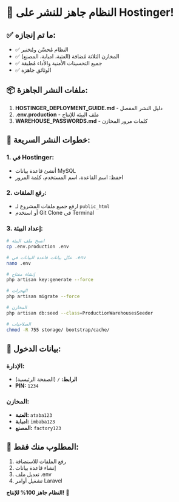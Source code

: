 # 🚀 النظام جاهز للنشر على Hostinger!

## ✅ ما تم إنجازه:
- ✅ النظام مُحسَّن ومُختبر
- ✅ المخازن الثلاثة مُضافة (العتبة، امبابة، المصنع)
- ✅ جميع التحسينات الأمنية والأداء مُطبقة
- ✅ الوثائق جاهزة

## 📦 ملفات النشر الجاهزة:
1. **HOSTINGER_DEPLOYMENT_GUIDE.md** - دليل النشر المفصل
2. **.env.production** - ملف البيئة للإنتاج
3. **WAREHOUSE_PASSWORDS.md** - كلمات مرور المخازن

## 🔧 خطوات النشر السريعة:

### 1. في Hostinger:
- أنشئ قاعدة بيانات MySQL
- احفظ: اسم القاعدة، اسم المستخدم، كلمة المرور

### 2. رفع الملفات:
- ارفع جميع ملفات المشروع لـ `public_html`
- أو استخدم Git Clone في Terminal

### 3. إعداد البيئة:
```bash
# انسخ ملف البيئة
cp .env.production .env

# عدّل بيانات قاعدة البيانات في .env
nano .env

# إنشاء مفتاح
php artisan key:generate --force

# الهجرات
php artisan migrate --force

# المخازن
php artisan db:seed --class=ProductionWarehousesSeeder

# الصلاحيات
chmod -R 755 storage/ bootstrap/cache/
```

## 🔑 بيانات الدخول:

### الإدارة:
- **الرابط:** `/` (الصفحة الرئيسية)
- **PIN:** `1234`

### المخازن:
- **العتبة:** `ataba123`
- **امبابة:** `imbaba123`
- **المصنع:** `factory123`

## 🎯 المطلوب منك فقط:
1. رفع الملفات للاستضافة
2. إنشاء قاعدة بيانات
3. تعديل ملف .env
4. تشغيل أوامر Laravel

**النظام جاهز 100% للإنتاج!** 🎉
